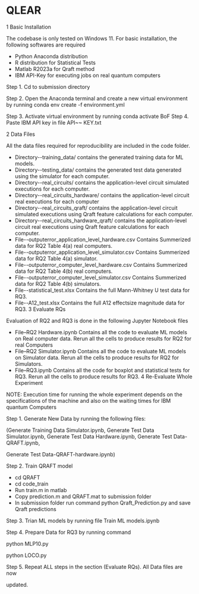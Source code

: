 # QLEAR

1  Basic Installation

The codebase is only tested on Windows 11. For basic installation, the following softwares are required

- Python Anaconda distribution
- R distribution for Statistical Tests
- Matlab R2023a for Qraft method
- IBM API-Key for executing jobs on real quantum computers

Step 1. Cd to submission directory

Step 2. Open the Anaconda terminal and create a new virtual environment by running conda env create -f environment.yml

Step 3. Activate virtual environment by running conda activate BoF Step 4. Paste IBM API key in file API~~ KEY.txt

2  Data Files

All the data files required for reproducibility are included in the code folder.

- Directory--training_data/ contains the generated training data for ML models.
- Directory--testing_data/ contains the generated test data generated using the simulator for each computer.
- Directory--real_circuits/ contains the application-level circuit simulated executions for each computer.
- Directory--real_circuits_hardware/ contains the application-level circuit real executions for each computer
- Directory--real_circuits_qraft/ contains the application-level circuit simulated executions using Qraft feature calculations for each computer.
- Directory--real_circuits_hardware_qraft/ contains the application-level circuit real executions using Qraft feature calculations for each computer.
- File--outputerror_application_level_hardware.csv Contains Summerized data for RQ2 Table 4(a) real computers.
- File--outputerror_application_level_simulator.csv Contains Summerized data for RQ2 Table 4(a) simulator.
- File--outputerror_computer_level_hardware.csv Contains Summerized data for RQ2 Table 4(b) real computers.
- File--outputerror_computer_level_simulator.csv Contains Summerized data for RQ2 Table 4(b) simulators.
- File--statistical_test.xlsx Contains the full Mann-Whitney U test data for RQ3.
- File--A12_test.xlsx Contains the full A12 effectsize magnitude data for RQ3.
3  Evaluate RQs

Evaluation of RQ2 and RQ3 is done in the following Jupyter Notebook files

- File–RQ2 Hardware.ipynb Contains all the code to evaluate ML models on Real computer data. Rerun all the cells to produce results for RQ2 for real Computers
- File–RQ2 Simulator.ipynb Contains all the code to evaluate ML models on Simulator data. Rerun all the cells to produce results for RQ2 for Simulators.
- File–RQ3.ipynb Contains all the code for boxplot and statistical tests for RQ3. Rerun all the cells to produce results for RQ3.
4  Re-Evaluate Whole Experiment

NOTE: Execution time for running the whole experiment depends on the specifications of the machine and also on the waiting times for IBM quantum Computers

Step 1. Generate New Data by running the following files:

(Generate Training Data Simulator.ipynb, Generate Test Data Simulator.ipynb, Generate Test Data Hardware.ipynb, Generate Test Data-QRAFT.ipynb,

Generate Test Data-QRAFT-hardware.ipynb)

Step 2. Train QRAFT model

- cd QRAFT
- cd code_train
- Run train.m in matlab
- Copy prediction.m and QRAFT.mat to submission folder
- In submission folder run command python Qraft_Prediction.py and save Qraft predictions

Step 3. Trian ML models by running file Train ML models.ipynb

Step 4. Prepare Data for RQ3 by running command

python MLP10.py

python LOCO.py

Step 5. Repeat ALL steps in the section (Evaluate RQs). All Data files are now

updated.